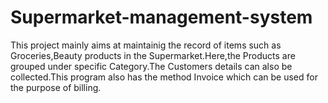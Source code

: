 # Supermarket-management-system
This project mainly aims 
at maintainig the record of items such as Groceries,Beauty products in the
Supermarket.Here,the Products are grouped under specific Category.The Customers 
details can also be collected.This program also has the method Invoice which can be
used for the purpose of billing.
